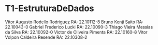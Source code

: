 # T1-EstruturaDeDados

Vitor Augusto Rodello Rodriguez RA: 22.10112-8
Bruno Kenji Saito RA: 22.10043-0
Gabriel Frederico Lucki RA: 22.10090-3
Thiago Vieira Messias da Silva RA: 22.10092-0
Victor de Oliveira Pimenta RA: 22.10160-8
Vitor Volpon Caldeira Resende RA: 22.10308-2
